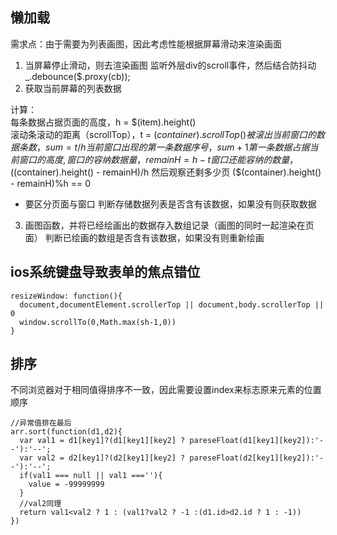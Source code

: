 ## 懒加载
需求点：由于需要为列表画图，因此考虑性能根据屏幕滑动来渲染画面

1. 当屏幕停止滑动，则去渲染画图
监听外层div的scroll事件，然后结合防抖动 _.debounce($.proxy(cb)); 
2. 获取当前屏幕的列表数据  

计算：  
每条数据占据页面的高度，h = $(item).height()  
滚动条滚动的距离（scrollTop），t = $(container).scrollTop()  
被滚出当前窗口的数据条数，sum = t/h  
当前窗口出现的第一条数据序号，sum+1  
第一条数据占据当前窗口的高度,窗口的容纳数据量，remainH = h-t%h  
窗口还能容纳的数量，($(container).height() - remainH)/h
然后观察还剩多少页  ($(container).height() - remainH)%h == 0
* 要区分页面与窗口
判断存储数据列表是否含有该数据，如果没有则获取数据

3. 画图函数，并将已经绘画出的数据存入数组记录（画图的同时一起渲染在页面）
判断已绘画的数组是否含有该数据，如果没有则重新绘画


## ios系统键盘导致表单的焦点错位
```
resizeWindow: function(){
  document,documentElement.scrollerTop || document,body.scrollerTop || 0
  window.scrollTo(0,Math.max(sh-1,0))
}
```

## 排序
不同浏览器对于相同值得排序不一致，因此需要设置index来标志原来元素的位置顺序  
```
//异常值排在最后
arr.sort(function(d1,d2){
  var val1 = d1[key1]?(d1[key1][key2] ? pareseFloat(d1[key1][key2]):'--'):'--';
  var val2 = d2[key1]?(d2[key1][key2] ? pareseFloat(d2[key1][key2]):'--'):'--';
  if(val1 === null || val1 ===''){
    value = -99999999 
  }
  //val2同理
  return val1<val2 ? 1 : (val1?val2 ? -1 :(d1.id>d2.id ? 1 : -1))
})

```
